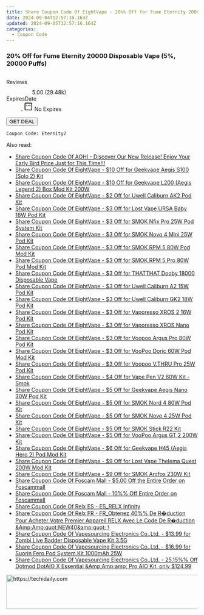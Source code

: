 ```yaml
---
title: Share Coupon Code Of EightVape - 20%% Off for Fume Eternity 20000 Disposable Vape (5%%, 20000 Puffs)
date: 2024-09-04T12:57:16.164Z
updated: 2024-09-05T12:57:16.164Z
categories:
  - Coupon Code
---
```



<main class="px-4 py-6 sm:p-6 md:px-8 md:py-10">
  <div class="mx-auto grid max-w-4xl grid-cols-1">
    <div class="relative col-start-1 row-start-1 flex flex-col-reverse rounded-lg bg-gradient-to-t from-black/75 via-black/0 p-3 sm:row-start-2 sm:bg-none sm:p-0 lg:row-start-1">
      <h3 class="mt-1 text-lg font-semibold text-white sm:text-slate-900 md:text-2xl dark:sm:text-white">20% Off for Fume Eternity 20000 Disposable Vape (5%, 20000 Puffs)</h3>
    </div>
        <div class="col-start-1 col-end-3 row-start-1 grid gap-4 sm:mb-6 sm:grid-cols-4 lg:col-start-2 lg:row-span-6 lg:row-end-6 lg:mb-0 lg:gap-6">
      <img src="https://static.shareasale.com/image/59344/deal/FumeEternity20000DisposableVape520000Puffs.jpg" alt="" class="h-60 w-full rounded-lg object-cover sm:col-span-2 sm:h-52 lg:col-span-full" loading="lazy" />
    </div>
        <dl class="row-start-2 mt-4 flex items-center text-xs font-medium sm:row-start-3 sm:mt-1 md:mt-2.5 lg:row-start-2">
      <dt class="sr-only">Reviews</dt>
      <dd class="flex items-center text-indigo-600 dark:text-indigo-400">
        <svg width="24" height="24" fill="none" aria-hidden="true" class="mr-1 stroke-current dark:stroke-indigo-500">
          <path d="m12 5 2 5h5l-4 4 2.103 5L12 16l-5.103 3L9 14l-4-4h5l2-5Z" stroke-width="2" stroke-linecap="round" stroke-linejoin="round" />
        </svg>
        <span>5.00 <span class="font-normal text-slate-400">(29.48k)</span></span>
      </dd>
      <dt class="sr-only">ExpiresDate</dt>
      <dd class="flex items-center">
        <svg width="2" height="2" aria-hidden="true" fill="currentColor" class="mx-3 text-slate-300">
          <circle cx="1" cy="1" r="1" />
        </svg>
        <svg width="24" height="24" viewBox="0 0 24 24" fill="none" stroke="currentColor" stroke-width="2">
          <rect x="3" y="3" width="18" height="18" rx="2" fill="#fff" />
          <path d="M6 10L18 10" stroke="red" stroke-width="2" fill="none" />
          <path d="M10 6L10 18" stroke="#fff" stroke-width="2" fill="none" />
        </svg>
        No Expires      </dd>
    </dl>
    <div class="col-start-1 row-start-3 mt-4 self-center sm:col-start-2 sm:row-span-2 sm:row-start-2 sm:mt-0 lg:col-start-1 lg:row-start-3 lg:row-end-4 lg:mt-6">
      <button type="button" onClick="javascript:window.open(decodeURIComponent('https%3A%2F%2Fwww.shareasale.com%2Fu.cfm%3Fd%3D1112238%26m%3D59344%26u%3D4338022'), '_blank');void(0);" class="rounded-lg bg-red-600 px-3 py-2 text-sm font-medium leading-6 text-white">
       GET DEAL
      </button>
    </div>
    <p class="col-start-1 mt-4 text-sm leading-6 sm:col-span-2 lg:col-span-1 lg:row-start-4 lg:mt-6 dark:text-slate-400"> 
</p>
    <p class="mt-4">
      <code class="bg-purple-900 p-4 text-sm font-bold text-white" onClick="javascript:window.open(decodeURIComponent('https%3A%2F%2Fwww.shareasale.com%2Fu.cfm%3Fd%3D1112238%26m%3D59344%26u%3D4338022'), '_blank');void(0);">Coupon Code: <span class="bg-green-500 p-2 rounded tracking-widest">Eternity2</span></code>
    </p>
  </div>
</main>
<span class="atpl-alsoreadstyle">Also read:</span>
<div><ul>
<li><a href="https://coupons.techidaily.com/coupon-1107744-share-127380-sale/"><u>Share Coupon Code Of AOHI - Discover Our New Release! Enjoy Your Early Bird Price Just for This Time!!!</u></a></li>
<li><a href="https://coupons.techidaily.com/coupon-1107748-share-59344-sale/"><u>Share Coupon Code Of EightVape - $10 Off for Geekvape Aegis S100 (Solo 2) Kit</u></a></li>
<li><a href="https://coupons.techidaily.com/coupon-1108187-share-59344-sale/"><u>Share Coupon Code Of EightVape - $10 Off for Geekvape L200 (Aegis Legend 2) Box Mod Kit 200W</u></a></li>
<li><a href="https://coupons.techidaily.com/coupon-1107746-share-59344-sale/"><u>Share Coupon Code Of EightVape - $2 Off for Uwell Caliburn AK2 Pod Kit</u></a></li>
<li><a href="https://coupons.techidaily.com/coupon-1107698-share-59344-sale/"><u>Share Coupon Code Of EightVape - $3 Off for Lost Vape URSA Baby 18W Pod Kit</u></a></li>
<li><a href="https://coupons.techidaily.com/coupon-1107705-share-59344-sale/"><u>Share Coupon Code Of EightVape - $3 Off for SMOK Nfix Pro 25W Pod System Kit</u></a></li>
<li><a href="https://coupons.techidaily.com/coupon-1107728-share-59344-sale/"><u>Share Coupon Code Of EightVape - $3 Off for SMOK Novo 4 Mini 25W Pod Kit</u></a></li>
<li><a href="https://coupons.techidaily.com/coupon-1107702-share-59344-sale/"><u>Share Coupon Code Of EightVape - $3 Off for SMOK RPM 5 80W Pod Mod Kit</u></a></li>
<li><a href="https://coupons.techidaily.com/coupon-1107700-share-59344-sale/"><u>Share Coupon Code Of EightVape - $3 Off for SMOK RPM 5 Pro 80W Pod Mod Kit</u></a></li>
<li><a href="https://coupons.techidaily.com/coupon-1107679-share-59344-sale/"><u>Share Coupon Code Of EightVape - $3 Off for THATTHAT Dooby 18000 Disposable Vape</u></a></li>
<li><a href="https://coupons.techidaily.com/coupon-1107750-share-59344-sale/"><u>Share Coupon Code Of EightVape - $3 Off for Uwell Caliburn A2 15W Pod Kit</u></a></li>
<li><a href="https://coupons.techidaily.com/coupon-1107699-share-59344-sale/"><u>Share Coupon Code Of EightVape - $3 Off for Uwell Caliburn GK2 18W Pod Kit</u></a></li>
<li><a href="https://coupons.techidaily.com/coupon-1107707-share-59344-sale/"><u>Share Coupon Code Of EightVape - $3 Off for Vaporesso XROS 2 16W Pod Kit</u></a></li>
<li><a href="https://coupons.techidaily.com/coupon-1107740-share-59344-sale/"><u>Share Coupon Code Of EightVape - $3 Off for Vaporesso XROS Nano Pod Kit</u></a></li>
<li><a href="https://coupons.techidaily.com/coupon-1107749-share-59344-sale/"><u>Share Coupon Code Of EightVape - $3 Off for Voopoo Argus Pro 80W Pod Kit</u></a></li>
<li><a href="https://coupons.techidaily.com/coupon-1107747-share-59344-sale/"><u>Share Coupon Code Of EightVape - $3 Off for VooPoo Doric 60W Pod Mod Kit</u></a></li>
<li><a href="https://coupons.techidaily.com/coupon-1108184-share-59344-sale/"><u>Share Coupon Code Of EightVape - $3 Off for Voopoo V.THRU Pro 25W Pod Kit</u></a></li>
<li><a href="https://coupons.techidaily.com/coupon-1108191-share-59344-sale/"><u>Share Coupon Code Of EightVape - $4 Off for Vape Pen V2 60W Kit - Smok</u></a></li>
<li><a href="https://coupons.techidaily.com/coupon-1108185-share-59344-sale/"><u>Share Coupon Code Of EightVape - $5 Off for Geekvape Aegis Nano 30W Pod Kit</u></a></li>
<li><a href="https://coupons.techidaily.com/coupon-1108190-share-59344-sale/"><u>Share Coupon Code Of EightVape - $5 Off for SMOK Nord 4 80W Pod Kit</u></a></li>
<li><a href="https://coupons.techidaily.com/coupon-1108189-share-59344-sale/"><u>Share Coupon Code Of EightVape - $5 Off for SMOK Novo 4 25W Pod Kit</u></a></li>
<li><a href="https://coupons.techidaily.com/coupon-1108186-share-59344-sale/"><u>Share Coupon Code Of EightVape - $5 Off for SMOK Stick R22 Kit</u></a></li>
<li><a href="https://coupons.techidaily.com/coupon-1107704-share-59344-sale/"><u>Share Coupon Code Of EightVape - $5 Off for VooPoo Argus GT 2 200W Kit</u></a></li>
<li><a href="https://coupons.techidaily.com/coupon-1107745-share-59344-sale/"><u>Share Coupon Code Of EightVape - $6 Off for Geekvape H45 (Aegis Hero 2) Pod Mod Kit</u></a></li>
<li><a href="https://coupons.techidaily.com/coupon-1107751-share-59344-sale/"><u>Share Coupon Code Of EightVape - $9 Off for Lost Vape Thelema Quest 200W Mod Kit</u></a></li>
<li><a href="https://coupons.techidaily.com/coupon-1108188-share-59344-sale/"><u>Share Coupon Code Of EightVape - $9 Off for SMOK Arcfox 230W Kit</u></a></li>
<li><a href="https://coupons.techidaily.com/coupon-1107643-share-64118-sale/"><u>Share Coupon Code Of Foscam Mall - $5.00 Off the Entire Order on Foscammall</u></a></li>
<li><a href="https://coupons.techidaily.com/coupon-1107642-share-64118-sale/"><u>Share Coupon Code Of Foscam Mall - 10%% Off Entire Order on Foscammall</u></a></li>
<li><a href="https://coupons.techidaily.com/coupon-1107211-share-92020-sale/"><u>Share Coupon Code Of Relx ES - ES_RELX Infinity</u></a></li>
<li><a href="https://coupons.techidaily.com/coupon-987412-share-92020-sale/"><u>Share Coupon Code Of Relx FR - FR_Obtenez 40%% De R�duction Pour Acheter Votre Premier Appareil RELX Avec Le Code De R�duction &Amp;Amp;quot;NEW40&amp;amp;quot; !</u></a></li>
<li><a href="https://coupons.techidaily.com/coupon-1107473-share-90958-sale/"><u>Share Coupon Code Of Vapesourcing Electronics Co.,Ltd. - $13.99 for Zombi Live Badder Disposable Vape Kit 3.5G</u></a></li>
<li><a href="https://coupons.techidaily.com/coupon-1107472-share-90958-sale/"><u>Share Coupon Code Of Vapesourcing Electronics Co.,Ltd. - $16.99 for Suorin Fero Pod System Kit 1000mAh 25W</u></a></li>
<li><a href="https://coupons.techidaily.com/coupon-1107672-share-90958-sale/"><u>Share Coupon Code Of Vapesourcing Electronics Co.,Ltd. - 25.15%% Off Dotmod DotAIO X Essential &Amp;Amp;amp; Pro AIO Kit, only $124.99</u></a></li>
</ul></div>

<ins class="adsbygoogle"
      style="display:block"
      data-ad-client="ca-pub-7571918770474297"
      data-ad-slot="8358498916"
      data-ad-format="auto"
      data-full-width-responsive="true"></ins>
<!-- affiliate ads begin -->
<a href="https://aligracehair.sjv.io/c/5597632/1918703/19272" target="_top" id="1918703">
  <img src="//a.impactradius-go.com/display-ad/19272-1918703" border="0" alt="https://techidaily.com" width="728" height="90"/>
</a>
<img height="0" width="0" src="https://aligracehair.sjv.io/i/5597632/1918703/19272" style="position:absolute;visibility:hidden;" border="0" />
<!-- affiliate ads end -->